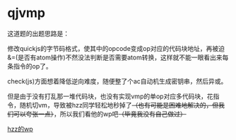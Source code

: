 # qjvmp

这道题的出题思路是：

修改quickjs的字节码格式，使其中的opcode变成op对应的代码块地址，再被迫&=(是否有atom操作)不然没法判断是否需要atom转换，这样就不能一眼看出来每条指令的op了。

check(js)方面想着降低逆向难度，随便整了个ac自动机生成密钥串，然后异或。

但是由于没有打乱那一堆代码块，也没有实现vmp的单op对应多代码块，花指令，随机切vm，导致被hzz同学轻松地秒掉了~~（也有可能是困难地解决的，但我们可以夸张一点）~~，所以我们看他的wp吧~~（毕竟我没有自己做过）~~

[hzz的wp](./qjvmp.pdf)